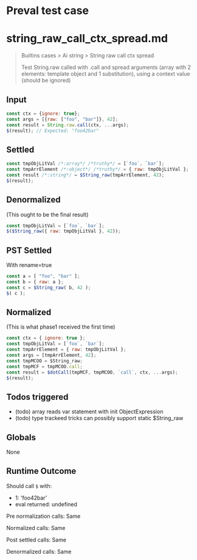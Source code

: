 # Preval test case

# string_raw_call_ctx_spread.md

> Builtins cases > Ai string > String raw call ctx spread
>
> Test String.raw called with .call and spread arguments (array with 2 elements: template object and 1 substitution), using a context value (should be ignored)

## Input

`````js filename=intro
const ctx = {ignore: true};
const args = [{raw: ["foo", "bar"]}, 42];
const result = String.raw.call(ctx, ...args);
$(result); // Expected: "foo42bar"
`````


## Settled


`````js filename=intro
const tmpObjLitVal /*:array*/ /*truthy*/ = [`foo`, `bar`];
const tmpArrElement /*:object*/ /*truthy*/ = { raw: tmpObjLitVal };
const result /*:string*/ = $String_raw(tmpArrElement, 42);
$(result);
`````


## Denormalized
(This ought to be the final result)

`````js filename=intro
const tmpObjLitVal = [`foo`, `bar`];
$($String_raw({ raw: tmpObjLitVal }, 42));
`````


## PST Settled
With rename=true

`````js filename=intro
const a = [ "foo", "bar" ];
const b = { raw: a };
const c = $String_raw( b, 42 );
$( c );
`````


## Normalized
(This is what phase1 received the first time)

`````js filename=intro
const ctx = { ignore: true };
const tmpObjLitVal = [`foo`, `bar`];
const tmpArrElement = { raw: tmpObjLitVal };
const args = [tmpArrElement, 42];
const tmpMCOO = $String_raw;
const tmpMCF = tmpMCOO.call;
const result = $dotCall(tmpMCF, tmpMCOO, `call`, ctx, ...args);
$(result);
`````


## Todos triggered


- (todo) array reads var statement with init ObjectExpression
- (todo) type trackeed tricks can possibly support static $String_raw


## Globals


None


## Runtime Outcome


Should call `$` with:
 - 1: 'foo42bar'
 - eval returned: undefined

Pre normalization calls: Same

Normalized calls: Same

Post settled calls: Same

Denormalized calls: Same
